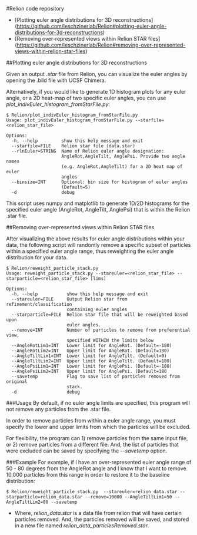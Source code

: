 #Relion code repository

- [Plotting euler angle distributions for 3D reconstructions] (https://github.com/leschzinerlab/Relion#plotting-euler-angle-distributions-for-3d-reconstructions)
- [Removing over-represented views within Relion STAR files] (https://github.com/leschzinerlab/Relion#removing-over-represented-views-within-relion-star-files)

##Plotting euler angle distributions for 3D reconstructions

Given an output *.star* file from Relion, you can visualize the euler angles by opening the .bild file with UCSF Chimera.

Alternatively, if you would like to generate 1D histogram plots for any euler angle, or a 2D heat-map of two specific euler angles, you can use *plot_indivEuler_histogram_fromStarFile.py*:
```
$ Relion/plot_indivEuler_histogram_fromStarFile.py
Usage: plot_indivEuler_histogram_fromStarFile.py --starfile=<relion_star_file>

Options:
  -h, --help         show this help message and exit
  --starfile=FILE    Relion star file (data.star)
  --rlnEuler=STRING  Name of Relion euler angle designation:
                     AngleRot,AngleTilt, AnglePsi. Provide two angle names
                     (e.g. AngleRot,AngleTilt) for a 2D heat map of euler
                     angles
  --binsize=INT      Optional: bin size for histogram of euler angles
                     (Default=5)
  -d                 debug
```

This script uses numpy and matplotlib to generate 1D/2D histograms for the specified euler angle (AngleRot, AngleTilt, AnglePsi) that is within the Relion .star file.

##Removing over-represented views within Relion STAR files

After visualizing the above results for euler angle distributions within your data, the following script will randomly remove a specific subset of particles within a specified euler angle range, thus reweighting the euler angle distribution for your data.

```
$ Relion/reweight_particle_stack.py
Usage: reweight_particle_stack.py --stareuler=<relion_star_file> --starparticle=<relion_star_file> [lims]

Options:
  -h, --help           show this help message and exit
  --stareuler=FILE     Output Relion star from refinement/classification
                       containing euler angles
  --starparticle=FILE  Relion star file that will be reweighted based upon
                       euler angles.
  --remove=INT         Number of particles to remove from preferential view,
                       specified WITHIN the limits below
  --AngleRotLim1=INT   Lower limit for AngleRot. (Default=-180)
  --AngleRotLim2=INT   Upper limit for AngleRot. (Default=180)
  --AngleTiltLim1=INT  Lower limit for AngleTilt. (Default=0)
  --AngleTiltLim2=INT  Upper limit for AngleTilt. (Default=180)
  --AnglePsiLim1=INT   Lower limit for AnglePsi. (Default=-180)
  --AnglePsiLim2=INT   Upper limit for AnglePsi. (Default=180
  --savetemp           Flag to save list of particles removed from original
                       stack.
  -d                   debug
  ```
###Usage
By default, if no euler angle limits are specified, this program will not remove any particles from the .star file.

In order to remove particles from within a euler angle range, you must specify the lower and upper limits from which the particles will be excluded.

For flexibility, the program can 1) remove particles from the same input file, or 2) remove particles from a different file. And, the list of particles that were excluded can be saved by specifying the *--savetemp* option.

###Example
For example, if I have an over-represented euler angle range of 50 - 80 degrees from the AngleRot angle and I know that I want to remove 10,000 particles from this range in order to restore it to the baseline distribution:

```
$ Relion/reweight_particle_stack.py  --stareuler=relion_data.star --starparticle=relion_data.star --remove=10000 --AngleTiltLim1=50 --AngleTiltLim2=80 --savetemp
```
* Where, *relion_data.star* is a data file from relion that will have certain particles removed. And, the particles removed will be saved, and stored in a new file named *relion_data_particlesRemoved.star*.
